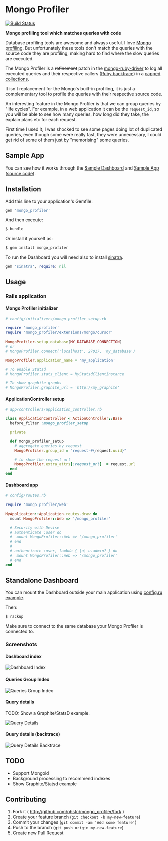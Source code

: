 # Mongo Profiler

[![Build Status](https://travis-ci.org/phstc/mongo_profiler.svg)](https://travis-ci.org/phstc/mongo_profiler)

**Mongo profiling tool which matches queries with code**

Database profiling tools are awesome and always useful. I love [Mongo profiling](http://docs.mongodb.org/manual/tutorial/manage-the-database-profiler/). But unfortunately these tools don't match the queries with the source code they are profiling, making hard to find where the slow queries are executed.

The Mongo Profiler is a <del>refinement</del> patch in the [mongo-ruby-driver](https://github.com/mongodb/mongo-ruby-driver) to log all executed queries and their respective callers ([Ruby backtrace](http://www.ruby-doc.org/core-2.1.1/Kernel.html#method-i-caller)) in a [capped collections](http://docs.mongodb.org/manual/core/capped-collections/).

It isn't replacement for the Mongo's built-in profiling, it is just a complementary tool to profile the queries with their respective source code.

An interesting feature in the Mongo Profiler is that we can group queries by "life cycles". For example, in a web application it can be the `request_id`, so you will be able to see how many queries, how long did they take, the explain plans etc for each request.

First time I used it, I was shocked to see some pages doing lot of duplicated queries, even though some were really fast, they were unnecessary, I could get rid of some of them just by "memorising" some queries.

## Sample App

You can see how it works through the [Sample Dashboard](https://mongo-profiler-sample-app.herokuapp.com/mongo_profiler) and [Sample App](https://mongo-profiler-sample-app.herokuapp.com) ([source code](https://github.com/phstc/mongo_profiler_sample_app)).

## Installation

Add this line to your application's Gemfile:

```ruby
gem 'mongo_profiler'
```

And then execute:

```bash
$ bundle
```

Or install it yourself as:

```bash
$ gem install mongo_profiler
```

To run the Dashboard you will need also to install [sinatra](https://github.com/sinatra/sinatra).

```ruby
gem 'sinatra', require: nil
```

## Usage

### Rails application

#### Mongo Profiler initializer

```ruby
# config/initializers/mongo_profiler_setup.rb

require 'mongo_profiler'
require 'mongo_profiler/extensions/mongo/cursor'

MongoProfiler.setup_database(MY_DATABASE_CONNECTION)
# or
# MongoProfiler.connect('localhost', 27017, 'my_database')

MongoProfiler.application_name = 'my_application'

# To enable Statsd
# MongoProfiler.stats_client = MyStatsdClientInstance

# To show graphite graphs
# MongoProfiler.graphite_url = 'http://my_graphite'
```

#### ApplicationController setup

```ruby
# app/controllers/application_controller.rb

class ApplicationController < ActionController::Base
  before_filter :mongo_profiler_setup

  private

  def mongo_profiler_setup
    # aggregate queries by request
    MongoProfiler.group_id = "request-#{request.uuid}"

    # to show the request url
    MongoProfiler.extra_attrs[:request_url]  = request.url
  end
end
```

#### Dashboard app

```ruby
# config/routes.rb

require 'mongo_profiler/web'

MyApplication::Application.routes.draw do
  mount MongoProfiler::Web => '/mongo_profiler'

  # Security with Devise
  # authenticate :user do
  #  mount MongoProfiler::Web => '/mongo_profiler'
  # end
  #
  # authenticate :user, lambda { |u| u.admin? } do
  #  mount MongoProfiler::Web => '/mongo_profiler'
  # end
end
```
## Standalone Dashboard

You can mount the Dashboard outside your main application using [config.ru example](https://github.com/phstc/mongo_profiler/blob/master/config.ru).

Then:

```bash
$ rackup
```

Make sure to connect to the same database your Mongo Profiler is connected to.

### Screenshots

#### Dashboard index

![Dashboard Index](https://raw.github.com/phstc/mongo_profiler/master/assets/mongo_profiler_dashboard_index.png)

#### Queries Group Index

![Queries Group Index](https://raw.github.com/phstc/mongo_profiler/master/assets/mongo_profiler_group_details.png)

#### Query details

TODO: Show a Graphite/StatsD example.

![Query Details](https://raw.github.com/phstc/mongo_profiler/master/assets/mongo_profiler_query_details.png)

#### Query details (backtrace)

![Query Details Backtrace](https://raw.github.com/phstc/mongo_profiler/master/assets/mongo_profiler_query_details_backtrace.png)


## TODO

* Support Mongoid
* Background processing to recommend indexes
* Show Graphite/Statsd example

## Contributing

1. Fork it ( http://github.com/phstc/mongo_profiler/fork )
2. Create your feature branch (`git checkout -b my-new-feature`)
3. Commit your changes (`git commit -am 'Add some feature'`)
4. Push to the branch (`git push origin my-new-feature`)
5. Create new Pull Request